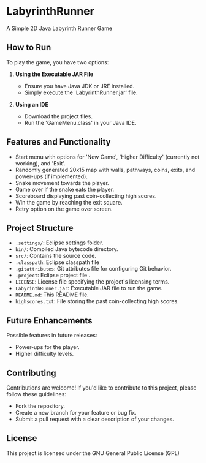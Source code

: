 # LabyrinthRunner
A Simple 2D Java Labyrinth Runner Game 

## How to Run
To play the game, you have two options:

1. **Using the Executable JAR File**
   - Ensure you have Java JDK or JRE installed.
   - Simply execute the 'LabyrinthRunner.jar' file.

2. **Using an IDE**
   - Download the project files.
   - Run the 'GameMenu.class' in your Java IDE.

## Features and Functionality
- Start menu with options for 'New Game', 'Higher Difficulty' (currently not working), and 'Exit'.
- Randomly generated 20x15 map with walls, pathways, coins, exits, and power-ups (if implemented).
- Snake movement towards the player.
- Game over if the snake eats the player.
- Scoreboard displaying past coin-collecting high scores.
- Win the game by reaching the exit square.
- Retry option on the game over screen.

## Project Structure
- `.settings/`: Eclipse settings folder. 
- `bin/`: Compiled Java bytecode directory.
- `src/`: Contains the source code.
- `.classpath`: Eclipse classpath file 
- `.gitattributes`: Git attributes file for configuring Git behavior.
- `.project`: Eclipse project file .
- `LICENSE`: License file specifying the project's licensing terms.
- `LabyrinthRunner.jar`: Executable JAR file to run the game.
- `README.md`: This README file.
- `highscores.txt`: File storing the past coin-collecting high scores.
  
## Future Enhancements
Possible features in future releases:
- Power-ups for the player.
- Higher difficulty levels.

## Contributing
Contributions are welcome! If you'd like to contribute to this project, please follow these guidelines:
- Fork the repository.
- Create a new branch for your feature or bug fix.
- Submit a pull request with a clear description of your changes.

## License
This project is licensed under the GNU General Public License (GPL)
